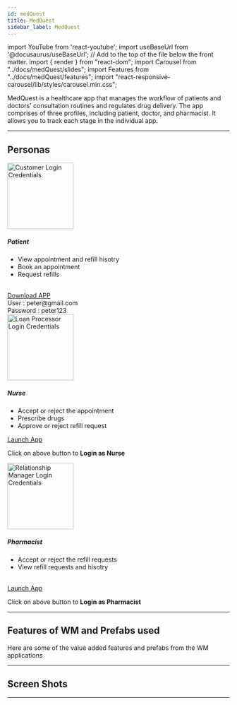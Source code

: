 ```yaml
---
id: medQuest
title: MedQuest
sidebar_label: MedQuest
---
```


import YouTube from 'react-youtube';
import useBaseUrl from '@docusaurus/useBaseUrl'; // Add to the top of the file below the front matter.
import { render } from "react-dom";
import Carousel from "../docs/medQuest/slides";
import Features from "../docs/medQuest/features";
import "react-responsive-carousel/lib/styles/carousel.min.css";


<!-- ## Introduction -->

MedQuest is a healthcare app that manages the workflow of patients and doctors' consultation routines and regulates drug delivery. The app comprises of three profiles, including patient, doctor, and pharmacist. It allows you to track each stage in the individual app. 


---

## Personas

<section>
  <div className="container">
    <div className="row">
      <div className="col card text--center margin--sm padding--none">
        <div className="card__body">
          <img alt="Customer Login Credentials" src={useBaseUrl('/img/medQuest/patient.png')} height="150px"/>
          <h5 className="margin-bottom--xs">Patient</h5>
            <ul className="text--left card-body-descp">
              <li>View appointment and refill hisotry</li>
              <li>Book an appointment</li>
              <li>Request refills</li>
              <br/>
            </ul>
          <a href={useBaseUrl('/img/medQuest/medQuest.apk')} download className="button button--primary button--outline margin-bottom--md">Download APP</a>
          <div className="row">
            <div className="col padding-horiz--xs">
              User : <span className="text--semibold">peter@gmail.com</span>
            </div>
          </div>
          <div className="row">
            <div className="col padding-horiz--xs">
              Password : <span className="text--semibold">peter123</span>
            </div>
          </div>
        </div>
      </div>
      <div className="col card text--center margin--sm padding--none">
        <div className="card__body"> 
          <img alt="Loan Processor Login Credentials" src={useBaseUrl('/img/medQuest/nurse.png')} height="150px"/>
          <h5 className="margin-bottom--xs">Nurse</h5>
            <ul className="text--left card-body-descp">
              <li>Accept or reject the appointment </li>
              <li>Prescribe drugs</li>
              <li>Approve or reject refill request</li>
            </ul>
          <a href="http://pk6b8wcp6vj9.cloud.wavemakeronline.com/Medical/#/PatientDashboard" target="_blank" className="button button--primary button--outline margin-bottom--md">Launch App</a>
          <p>Click on above button to <b>Login as Nurse</b></p>
        </div>
      </div>
      <div className="col card text--center margin--sm padding--none">
        <div className="card__body">
          <img alt="Relationship Manager Login Credentials" src={useBaseUrl('/img/medQuest/pharmacist.png')} height="150px"/>
          <h5 className="margin-bottom--xs">Pharmacist</h5>
            <ul className="text--left card-body-descp">
              <li>Accept or reject the refill requests</li>
              <li className="margin-bottom--xs">View refill requests and hisotry</li>
              <br/>
            </ul>
            <a href="http://pk6b8wcp6vj9.cloud.wavemakeronline.com/Medical/#/pharma_refill_requests" target="_blank" className="button button--primary button--outline margin-bottom--md">Launch App</a>
          <p>Click on above button to <b>Login as Pharmacist</b></p>
        </div>
      </div>
    </div>
  </div>
</section>

---


## Features of WM and Prefabs used

Here are some of the value added features and prefabs from the WM applications

<Features />

---


## Screen Shots

<Carousel />


---
<!-- 

## Videos

<YouTube videoId="Fhie1OW8SOY" /> -->



<!-- ## User Flow of App

![alt text](/img/medQuest/workflow.svg 'User Flow of MedQuest App')


--- -->